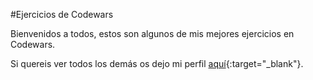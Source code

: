 #Ejercicios de Codewars

Bienvenidos a todos, estos son algunos de mis mejores ejercicios en Codewars.

Si quereis ver todos los demás os dejo mi perfil [aquí](https://www.codewars.com/users/Semperz){:target="_blank"}.
